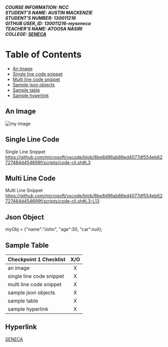 
***COURSE INFORMATION: NCC*** <br />
***STUDENT’S NAME: AUSTIN MACKENZIE*** <br />
***STUDENT'S NUMBER: 130011216*** <br />
***GITHUB USER_ID: 130011216-myseneca*** <br />
***TEACHER’S NAME: ATOOSA NASIRI*** <br />
***COLLEGE: [SENECA](https://www.senecacollege.ca/home.html)***

# Table of Contents
- [An Image](https://github.com/130011216-myseneca/CSN400-Capstone/tree/main/Checkpoint1#an-image-1)
- [Single line code snippet](https://github.com/130011216-myseneca/CSN400-Capstone/tree/main/Checkpoint1#single-line-code)
- [Multi line code snippet](https://github.com/130011216-myseneca/CSN400-Capstone/tree/main/Checkpoint1#multi-line-code)
- [Sample json objects](https://github.com/130011216-myseneca/CSN400-Capstone/blob/main/Checkpoint1/README.md#json-object)
- [Sample table](https://github.com/130011216-myseneca/CSN400-Capstone/tree/main/Checkpoint1#sample-table)
- [Sample hyperlink](https://github.com/130011216-myseneca/CSN400-Capstone/tree/main/Checkpoint1#hyperlink)

## An Image
![my image](https://user-images.githubusercontent.com/122462473/212564502-aa85b3a0-4e25-42ef-b471-91e079c14a3c.png)

## Single Line Code
Single Line Snippet https://github.com/microsoft/vscode/blob/8be8d96ab86ed4077df554eb62727484d454699f/scripts/code-cli.sh#L3

## Multi Line Code
Multi Line Snippet https://github.com/microsoft/vscode/blob/8be8d96ab86ed4077df554eb62727484d454699f/scripts/code-cli.sh#L3-L13

## Json Object
myObj = {"name":"John", "age":30, "car":null};

## Sample Table
| Checkpoint 1 Checklist       | X/O        |
| ------------- |:-------------:|
| an image                 | X  | 
| single line code snippet | X |      |  
| multi line code snippet  | X |
| sample json objects      | X |
| sample table             | X |
| sample hyperlink         | X |



## Hyperlink
[SENECA](https://www.senecacollege.ca/home.html)
